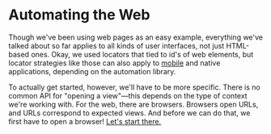 # Automating the Web

Though we've been using web pages as an easy example, everything we've talked about so far applies to all kinds of user interfaces, not just HTML-based ones. Okay, we used locators that tied to id's of web elements, but locator strategies like those can also apply to [mobile](http://selendroid.io/quickStart.html#nativeAppTest) and native applications, depending on the automation library.

To actually get started, however, we'll have to be more specific. There is no common API for "opening a view"&mdash;this depends on the type of context we're working with. For the web, there are browsers. Browsers open URLs, and URLs correspond to expected views. And before we can do that, we first have to open a browser! [Let's start there.](working_with_a_browser.md)


